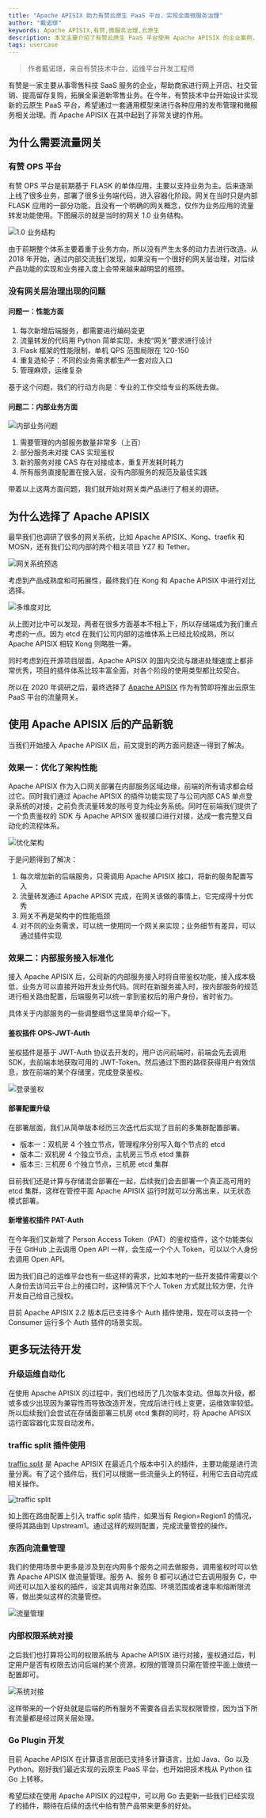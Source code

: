 ```yaml
---
title: "Apache APISIX 助力有赞云原生 PaaS 平台，实现全面微服务治理"
author: "戴诺璟"
keywords: Apache APISIX,有赞,微服务治理,云原生
description: 本文主要介绍了有赞云原生 PaaS 平台使用 Apache APISIX 的企业案例，以及如何使用 Apache APISIX 作为产品流量网关的具体实例。
tags: usercase
---
```


> 作者戴诺璟，来自有赞技术中台，运维平台开发工程师

有赞是一家主要从事零售科技 SaaS 服务的企业，帮助商家进行网上开店、社交营销、提高留存复购，拓展全渠道新零售业务。在今年，有赞技术中台开始设计实现新的云原生 PaaS 平台，希望通过一套通用模型来进行各种应用的发布管理和微服务相关治理。而 Apache APISIX 在其中起到了非常关键的作用。

## 为什么需要流量网关

### 有赞 OPS 平台

有赞 OPS 平台是前期基于 FLASK 的单体应用，主要以支持业务为主。后来逐渐上线了很多业务，部署了很多业务端代码，进入容器化阶段。网关在当时只是内部 FLASK 应用的一部分功能，且没有一个明确的网关概念，仅作为业务应用的流量转发功能使用。下图展示的就是当时的网关 1.0 业务结构。

![1.0 业务结构](https://static.apiseven.com/202108/1631607246260-65fa3794-befc-4e84-beee-e5526085c719.png)

由于前期整个体系主要着重于业务方向，所以没有产生太多的动力去进行改造。从 2018 年开始，通过内部交流我们发现，如果没有一个很好的网关层治理，对后续产品功能的实现和业务接入度上会带来越来越明显的瓶颈。

### 没有网关层治理出现的问题

#### 问题一：性能方面

1. 每次新增后端服务，都需要进行编码变更
2. 流量转发的代码用 Python 简单实现，未按“网关”要求进行设计
3. Flask 框架的性能限制，单机 QPS 范围局限在 120-150
4. 重复造轮子：不同的业务需求都生产一套对应入口
5. 管理麻烦，运维复杂

基于这个问题，我们的行动方向是：专业的工作交给专业的系统去做。

#### 问题二：内部业务方面

![内部业务问题](https://static.apiseven.com/202108/1631607280492-f3e9abbe-5017-497a-a8b8-80dd079f5a98.png)

1. 需要管理的内部服务数量非常多（上百）
2. 部分服务未对接 CAS 实现鉴权
3. 新的服务对接 CAS 存在对接成本，重复开发耗时耗力
4. 所有服务直接配置在接入层，没有内部服务的规范及最佳实践

带着以上这两方面问题，我们就开始对网关类产品进行了相关的调研。

## 为什么选择了 Apache APISIX

最早我们也调研了很多的网关系统，比如 Apache APISIX、Kong、traefik 和 MOSN，还有我们公司内部的两个相关项目 YZ7 和 Tether。

![网关系统预选](https://static.apiseven.com/202108/1631607308093-b2135819-6d17-41d4-b2fb-10cbefa3c27b.png)

考虑到产品成熟度和可拓展性，最终我们在 Kong 和 Apache APISIX 中进行对比选择。

![多维度对比](https://static.apiseven.com/202108/1631607325400-45aba773-ef63-4168-8c01-5cfa69bb4021.png)

从上图对比中可以发现，两者在很多方面基本不相上下，所以存储端成为我们重点考虑的一点。因为 etcd 在我们公司内部的运维体系上已经比较成熟，所以 Apache APISIX 相较 Kong 则略胜一筹。

同时考虑到在开源项目层面，Apache APISIX 的国内交流与跟进处理速度上都非常优秀，项目的插件体系比较丰富全面，对各个阶段的使用类型都比较契合。

所以在 2020 年调研之后，最终选择了 [Apache APISIX](https://github.com/apache/apisix) 作为有赞即将推出云原生 PaaS 平台的流量网关。

## 使用 Apache APISIX 后的产品新貌

当我们开始接入 Apache APISIX 后，前文提到的两方面问题逐一得到了解决。

### 效果一：优化了架构性能

Apache APISIX 作为入口网关部署在内部服务区域边缘，前端的所有请求都会经过它。同时我们通过 Apache APISIX 的插件功能实现了与公司内部 CAS 单点登录系统的对接，之前负责流量转发的账号变为纯业务系统。同时在前端我们提供了一个负责鉴权的 SDK 与 Apache APISIX 鉴权接口进行对接，达成一套完整又自动化的流程体系。

![优化架构](https://static.apiseven.com/202108/1631607354934-f951c4f5-8d45-458e-83a6-de20fd206540.png)

于是问题得到了解决：

1. 每次增加新的后端服务，只需调用 Apache APISIX 接口，将新的服务配置写入
2. 流量转发通过 Apache APISIX 完成，在网关该做的事情上，它完成得十分优秀
3. 网关不再是架构中的性能瓶颈
4. 对不同的业务需求，可以统一使用同一个网关来实现；业务细节有差异，可以通过插件实现

### 效果二：内部服务接入标准化

接入 Apache APISIX 后，公司新的内部服务接入时将自带鉴权功能，接入成本极低，业务方可以直接开始开发业务代码。同时在新服务接入时，按内部服务的规范进行相关路由配置，后端服务可以统一拿到鉴权后的用户身份，省时省力。

具体关于内部服务的一些调整细节这里简单介绍一下。

#### 鉴权插件 OPS-JWT-Auth

鉴权插件是基于 JWT-Auth 协议去开发的，用户访问前端时，前端会先去调用 SDK，去前端本地获取可用的 JWT-Token。然后通过下图的路径获得用户有效信息，放在前端的某个存储里，完成登录鉴权。

![登录鉴权](https://static.apiseven.com/202108/1631607385027-4cf6381d-d0ea-4e5e-a8c9-ffc599e6e69c.png)

#### 部署配置升级

在部署层面，我们从简单版本经历三次迭代后实现了目前的多集群配置部署。

* 版本一：双机房 4 个独立节点，管理程序分别写入每个节点的 etcd
* 版本二: 双机房 4 个独立节点，主机房三节点 etcd 集群
* 版本三: 三机房 6 个独立节点，三机房 etcd 集群

目前我们还是计算与存储混合部署在一起，后续我们会去部署一个真正高可用的 etcd 集群，这样在管控平面 Apache APISIX 运行时就可以分离出来，以无状态模式部署。

#### 新增鉴权插件 PAT-Auth

在今年我们又新增了 Person Access Token（PAT）的鉴权插件，这个功能类似于在 GitHub 上去调用 Open API 一样，会生成一个个人 Token，可以以个人身份去调用 Open API。

因为我们自己的运维平台也有一些这样的需求，比如本地的一些开发插件需要以个人身份去访问云平台上的接口时，这种情况下个人 Token 方式就比较方便，允许开发自己给自己授权。

目前 Apache APISIX 2.2 版本后已支持多个 Auth 插件使用，现在可以支持一个 Consumer 运行多个 Auth 插件的场景实现。

## 更多玩法待开发

### 升级运维自动化

在使用 Apache APISIX 的过程中，我们也经历了几次版本变动。但每次升级，都或多或少出现因为兼容性而导致改造开发，完成后进行线上变更，运维效率较低。所以后续我们会尝试在存储面部署三机房 etcd 集群的同时，将 Apache APISIX 运行面容器化实现自动发布。

### traffic split 插件使用

[traffic split](https://github.com/apache/apisix/blob/master/docs/en/latest/plugins/traffic-split.md) 是 Apache APISIX 在最近几个版本中引入的插件，主要功能是进行流量分离。有了这个插件后，我们可以根据一些流量头上的特征，利用它去自动完成相关操作。

![traffic split](https://static.apiseven.com/202108/1631607412159-bc84d447-ef28-4726-8ee1-b960415ac5ce.png)

如上图在路由配置上引入 traffic split 插件，如果当有 Region=Region1 的情况，便将其路由到 Upstream1。通过这样的规则配置，完成流量管控的操作。

### 东西向流量管理

我们的使用场景中更多是涉及到在内网多个服务之间去做服务，调用鉴权时可以依靠 Apache APISIX 做流量管理。服务 A、服务 B 都可以通过它去调用服务 C，中间还可以加入鉴权的插件，设定其调用对象范围、环境范围或者速率和熔断限流等，做出类似这样的流量管控。

![流量管理](https://static.apiseven.com/202108/1631607435661-c22c61c4-396b-4412-9643-b6ccb16cfb1c.png)

### 内部权限系统对接

之后我们也打算将公司的权限系统与 Apache APISIX 进行对接，鉴权通过后，判定用户是否有权限去访问后端的某个资源，权限的管理员只需在管控平面上做统一配置即可。

![系统对接](https://static.apiseven.com/202108/1631607457290-e1f379c5-a23e-46a6-9cea-93cb6f5916ba.png)

这样带来的一个好处就是后端的所有服务不需要各自去实现权限管控，因为当下所有流量都是经过网关层处理。

### Go Plugin 开发

目前 Apache APISIX 在计算语言层面已支持多计算语言，比如 Java、Go 以及 Python。刚好我们最近实现的云原生 PaaS 平台，也开始把技术栈从 Python 往 Go 上转移。

希望后续在使用 Apache APISIX 的过程中，可以用 Go 去更新一些我们已经实现了的插件，期待在后续的迭代中给有赞产品带来更多的好处。
